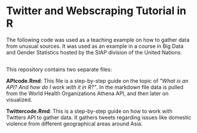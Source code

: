 # Twitter and Webscraping Tutorial in R

The following code was used as a teaching example on how to gather data from unusual sources. It was used as an example in a course in Big Data and Gender Statistics hosted by the SIAP division of the United Nations. 


## 

This repository contains two separate files:

**APIcode.Rmd**: This file is a step-by-step guide on the topic of *"What is an API? And how do I work with it in R?"*. In the markdown file data is pulled from the World Health Organizations Athena API, and then later on visualized.

**Twittercode.Rmd**: This is a step-by-step guide on how to work with Twitters API to gather data. It gathers tweets regarding issues like domestic violence from different geographical areas around Asia.


